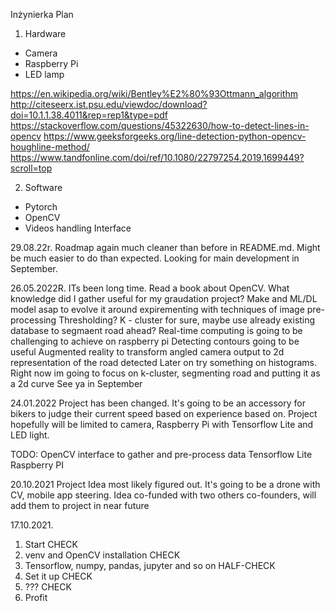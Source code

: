 Inżynierka Plan

1. Hardware
* Camera 
* Raspberry Pi
* LED lamp

https://en.wikipedia.org/wiki/Bentley%E2%80%93Ottmann_algorithm
http://citeseerx.ist.psu.edu/viewdoc/download?doi=10.1.1.38.4011&rep=rep1&type=pdf
https://stackoverflow.com/questions/45322630/how-to-detect-lines-in-opencv
https://www.geeksforgeeks.org/line-detection-python-opencv-houghline-method/
https://www.tandfonline.com/doi/ref/10.1080/22797254.2019.1699449?scroll=top

2. Software
* Pytorch
* OpenCV
* Videos handling Interface

29.08.22r.
Roadmap again much cleaner than before in README.md. Might be much easier to do than expected.
Looking for main development in September.

26.05.2022R.
ITs been long time. 
Read a book about OpenCV. What knowledge did I gather useful for my graudation project?
Make and ML/DL model asap to evolve it around expirementing with techniques of image pre-processing
Thresholding? K - cluster for sure, maybe use already existing database to segmaent road ahead? 
Real-time computing is going to be challenging to achieve on raspberry pi
Detecting contours going to be useful
Augmented reality to transform angled camera output to 2d representation of the road detected
Later on try something on histograms.
Right now im going to focus on k-cluster, segmenting road and putting it as a 2d curve
See ya in September


24.01.2022
Project has been changed. It's going to be an accessory for bikers to judge their current speed based on experience based on. Project hopefully will be limited to camera, Raspberry Pi with Tensorflow Lite and LED light.

TODO:
OpenCV interface to gather and pre-process data
Tensorflow Lite
Raspberry PI

20.10.2021
Project Idea most likely figured out. It's going to be a drone with CV, mobile app steering.
Idea co-funded with two others co-founders, will add them to project in near future


17.10.2021.
1. Start CHECK
2. venv and OpenCV installation CHECK
3. Tensorflow, numpy, pandas, jupyter and so on HALF-CHECK
4. Set it up CHECK
5. ??? CHECK
6. Profit 

